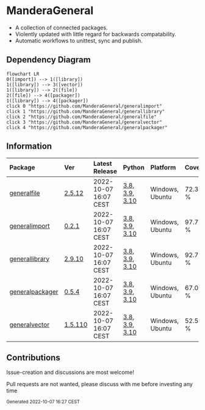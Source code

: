 # ManderaGeneral
 - A collection of connected packages.
 - Violently updated with little regard for backwards compatability.
 - Automatic workflows to unittest, sync and publish.

## Dependency Diagram
```mermaid
flowchart LR
0([import]) --> 1([library])
1([library]) --> 3([vector])
1([library]) --> 2([file])
2([file]) --> 4([packager])
1([library]) --> 4([packager])
click 0 "https://github.com/ManderaGeneral/generalimport"
click 1 "https://github.com/ManderaGeneral/generallibrary"
click 2 "https://github.com/ManderaGeneral/generalfile"
click 3 "https://github.com/ManderaGeneral/generalvector"
click 4 "https://github.com/ManderaGeneral/generalpackager"
```

## Information
| Package                                                              | Ver                                                | Latest Release        | Python                                                                                                                                                                                  | Platform        | Cover   |
|:---------------------------------------------------------------------|:---------------------------------------------------|:----------------------|:----------------------------------------------------------------------------------------------------------------------------------------------------------------------------------------|:----------------|:--------|
| [generalfile](https://github.com/ManderaGeneral/generalfile)         | [2.5.12](https://pypi.org/project/generalfile/)    | 2022-10-07 16:07 CEST | [3.8](https://www.python.org/downloads/release/python-380/), [3.9](https://www.python.org/downloads/release/python-390/), [3.10](https://www.python.org/downloads/release/python-3100/) | Windows, Ubuntu | 72.3 %  |
| [generalimport](https://github.com/ManderaGeneral/generalimport)     | [0.2.1](https://pypi.org/project/generalimport/)   | 2022-10-07 16:07 CEST | [3.8](https://www.python.org/downloads/release/python-380/), [3.9](https://www.python.org/downloads/release/python-390/), [3.10](https://www.python.org/downloads/release/python-3100/) | Windows, Ubuntu | 97.7 %  |
| [generallibrary](https://github.com/ManderaGeneral/generallibrary)   | [2.9.10](https://pypi.org/project/generallibrary/) | 2022-10-07 16:07 CEST | [3.8](https://www.python.org/downloads/release/python-380/), [3.9](https://www.python.org/downloads/release/python-390/), [3.10](https://www.python.org/downloads/release/python-3100/) | Windows, Ubuntu | 92.7 %  |
| [generalpackager](https://github.com/ManderaGeneral/generalpackager) | [0.5.4](https://pypi.org/project/generalpackager/) | 2022-10-07 16:07 CEST | [3.8](https://www.python.org/downloads/release/python-380/), [3.9](https://www.python.org/downloads/release/python-390/), [3.10](https://www.python.org/downloads/release/python-3100/) | Windows, Ubuntu | 67.0 %  |
| [generalvector](https://github.com/ManderaGeneral/generalvector)     | [1.5.110](https://pypi.org/project/generalvector/) | 2022-10-07 16:07 CEST | [3.8](https://www.python.org/downloads/release/python-380/), [3.9](https://www.python.org/downloads/release/python-390/), [3.10](https://www.python.org/downloads/release/python-3100/) | Windows, Ubuntu | 52.5 %  |

## Contributions
Issue-creation and discussions are most welcome!

Pull requests are not wanted, please discuss with me before investing any time

<sup>
Generated 2022-10-07 16:27 CEST
</sup>
